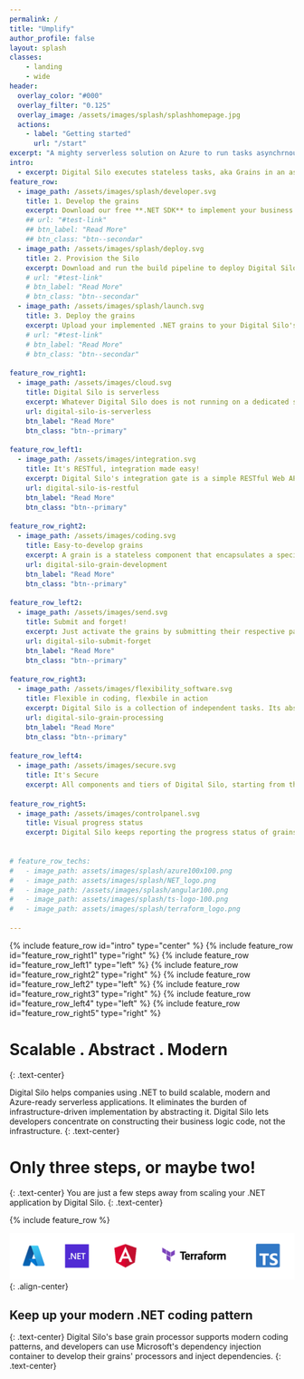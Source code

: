```yaml
---
permalink: /
title: "Umplify"
author_profile: false
layout: splash
classes:
    - landing
    - wide
header:
  overlay_color: "#000"
  overlay_filter: "0.125"
  overlay_image: /assets/images/splash/splashhomepage.jpg
  actions:
    - label: "Getting started"
      url: "/start"
excerpt: "A mighty serverless solution on Azure to run tasks asynchrnously. Provision yours now!" 
intro:
  - excerpt: Digital Silo executes stateless tasks, aka Grains in an asynchronous scalable serverless environment. It accelerates the steps of making an application serverless-ready by helping developers concentrate on business logic only.
feature_row:
  - image_path: /assets/images/splash/developer.svg
    title: 1. Develop the grains
    excerpt: Download our free **.NET SDK** to implement your business logic tasks aka grains.
    ## url: "#test-link"
    ## btn_label: "Read More"
    ## btn_class: "btn--secondar"
  - image_path: /assets/images/splash/deploy.svg
    title: 2. Provision the Silo
    excerpt: Download and run the build pipeline to deploy Digital Silo to your Azure subscription. **You need to do it only once!**
    # url: "#test-link"
    # btn_label: "Read More"
    # btn_class: "btn--secondar"
  - image_path: /assets/images/splash/launch.svg
    title: 3. Deploy the grains
    excerpt: Upload your implemented .NET grains to your Digital Silo's provisioned Azure storage.
    # url: "#test-link"
    # btn_label: "Read More"
    # btn_class: "btn--secondar"   

feature_row_right1:
  - image_path: /assets/images/cloud.svg
    title: Digital Silo is serverless
    excerpt: Whatever Digital Silo does is not running on a dedicated server or server farm. The sky is the limit, and the grain processing kernel resides on serverless infrastructure. What happens behind the scene stays there without getting developers involved with managing that spectrum.
    url: digital-silo-is-serverless
    btn_label: "Read More"
    btn_class: "btn--primary"

feature_row_left1:
  - image_path: /assets/images/integration.svg
    title: It's RESTful, integration made easy!
    excerpt: Digital Silo's integration gate is a simple RESTful Web API that allows developers to integrate their applications regardless of their adopted coding technology to submit or terminate grains effortlessly. Responses are communicated back over WebSockets asynchronously as soon as they become ready.
    url: digital-silo-is-restful
    btn_label: "Read More"
    btn_class: "btn--primary"  
   
feature_row_right2:
  - image_path: /assets/images/coding.svg
    title: Easy-to-develop grains
    excerpt: A grain is a stateless component that encapsulates a specific business logic that runs throughout Digital Silo. Introducing a grain is as simple as following a few key steps.
    url: digital-silo-grain-development
    btn_label: "Read More"
    btn_class: "btn--primary"    

feature_row_left2:
  - image_path: /assets/images/send.svg
    title: Submit and forget!
    excerpt: Just activate the grains by submitting their respective payloads, aka requests in JSON format, via a single entry point. Digital Silo will notify your client application promptly once the grain processing result becomes available.
    url: digital-silo-submit-forget
    btn_label: "Read More"
    btn_class: "btn--primary"    

feature_row_right3:
  - image_path: /assets/images/flexibility_software.svg
    title: Flexible in coding, flexbile in action
    excerpt: Digital Silo is a collection of independent tasks. Its abstracted layers makes it flexible enough to accommodate the fulfillment instructions by facilitating running grains in any order, lining them up, or deferring each grain's process to the future.
    url: digital-silo-grain-processing
    btn_label: "Read More"
    btn_class: "btn--primary"     

feature_row_left4:
  - image_path: /assets/images/secure.svg
    title: It's Secure
    excerpt: All components and tiers of Digital Silo, starting from the client application, are secured by Microsoft Azure's Active Directory system. Digital Silo rejects requests made without a valid authorization token to ensure that the trusted origins are served only.

feature_row_right5:
  - image_path: /assets/images/controlpanel.svg
    title: Visual progress status
    excerpt: Digital Silo keeps reporting the progress status of grains throughout WebSockets. Replicate [this Digital Silo's UI Github repository](https://github.com/DigitalSilo/digitalsiloui) and start watching how your grains' progress unfolds in real-time!
 
  
# feature_row_techs:
#   - image_path: assets/images/splash/azure100x100.png
#   - image_path: assets/images/splash/NET_logo.png
#   - image_path: /assets/images/splash/angular100.png
#   - image_path: assets/images/splash/ts-logo-100.png
#   - image_path: assets/images/splash/terraform_logo.png
       
---
```


{% include feature_row id="intro" type="center" %}
{% include feature_row id="feature_row_right1" type="right" %}
{% include feature_row id="feature_row_left1" type="left" %}
{% include feature_row id="feature_row_right2" type="right" %}
{% include feature_row id="feature_row_left2" type="left" %}
{% include feature_row id="feature_row_right3" type="right" %}
{% include feature_row id="feature_row_left4" type="left" %}
{% include feature_row id="feature_row_right5" type="right" %}

# Scalable . Abstract . Modern 
{: .text-center}

Digital Silo helps companies using .NET to build scalable, modern and Azure-ready serverless applications. It eliminates the burden of infrastructure-driven implementation by abstracting it. Digital Silo lets developers concentrate on constructing their business logic code, not the infrastructure.
{: .text-center}

# Only three steps, or maybe two!
{: .text-center}
You are just a few steps away from scaling your .NET application by Digital Silo.
{: .text-center}

{% include feature_row %}

![](../assets/images/technologies2.png){: .align-center}

## Keep up your modern .NET coding pattern
{: .text-center}
Digital Silo's base grain processor supports modern coding patterns, and developers can use Microsoft's dependency injection container to develop their grains' processors and inject dependencies.
{: .text-center}